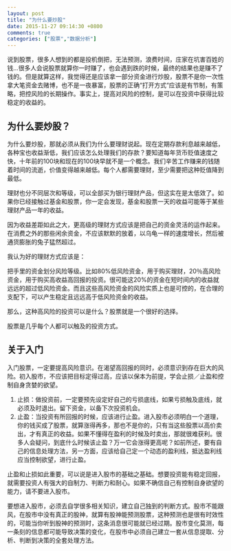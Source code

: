 ```yaml
---
layout: post
title: "为什么要炒股"
date: 2015-11-27 09:14:30 +0800
comments: true
categories: ["股票","数据分析"]
---
```


说到股票，很多人想到的都是投机倒把，无法预测，浪费时间，庄家在坑害百姓的钱...很多人会说股票就算你一时赚了，也会遇到跌的时候，最终的结果也是赚不了钱的。但是就算这样，我觉得还是应该拿一部分资金进行炒股，股票不是你一次性拿大笔资金去赌博，也不是一夜暴富，股票的正确“打开方式“应该是有节制，有策略，把控风险的长期操作。事实上，提高对风险的控制，是可以在投资中获得比较稳定的收益的。

<!--more-->

## 为什么要炒股？

为什么要炒股，那就必须从我们为什么要理财说起。现在定期存款利息越来越低，各种宝也收益渐低，我们应该怎么处理我们的存款？要知道每年货币贬值速度之快，十年前的100块和现在的100块早就不是一个概念。我们辛苦工作赚来的钱随着时间的流逝，价值变得越来越低。每个人都需要理财，至少需要把这种贬值降到最低。

理财也分不同层次和等级，可以全部买为银行理财产品，但这实在是太低效了。如果你已经接触过基金和股票，你一定会发现，基金和股票一天的收益可能等于某些理财产品一年的收益。

因为收益差距如此之大，更高级的理财方式应该是把自己的资金灵活的运作起来。在消费之外的那些闲余资金，不应该默默的放着，以乌龟一样的速度增长，然后被通货膨胀的兔子猛然超过。

我认为好的理财方式应该是：

把手里的资金划分风险等级。比如80%低风险资金，用于购买理财，20％高风险资金，用于购买高收益高回报的投资。很可能这20%的资金在短时间内的收益就远远的超过低风险资金。而且这些高风险资金的风险实质上也是可控的，在合理的支配下，可以产生稳定且远远高于低风险资金的收益。

那么，这种高风险的投资可以是什么？股票就是一个很好的选择。

股票是几乎每个人都可以触及的投资方式。

## 关于入门

入门股票，一定要提高风险意识。在渴望高回报的同时，必须意识到存在巨大的风险。初入股市，不应该把目标定得过高，应该以保本为前提，学会止损／止盈和控制自身贪婪的欲望。

1. 止损：做投资前，一定要预先设定好自己的亏损底线，如果亏损触及底线，就必须及时退出。留下资金，以备下次投资机会。
2. 止盈：当投资有所回报的时候，应该进行止盈。进入股市必须明白一个道理，你的钱买成了股票，就算涨得再多，那也不是你的，只有当这些股票以高价卖出，才有真正的收益。如果不懂得在盈利的时候及时卖出，那就很难获利。很多人会疑问，到底什么时候该止盈？万一它会涨得更高呢？如前所述，要有自己的信息处理方法，另一方面，应该给自己定一个动态的盈利线，抵达盈利线应当控制欲望，进行止盈。

止盈和止损如此重要，可以说是进入股市的基础之基础。想要投资能有稳定回报，就需要投资人有强大的自制力、判断力和耐心。如果不确信自己有控制自身欲望的能力，请不要进入股市。

要想进入股市，必须去自学很多相关知识，建立自己独到的判断方式。股市不能跟风，在股市中没有真正的股神，就算有股神能预测股票，这种预测也是很有时效性的，可能当你听到股神的预测时，这条消息很可能就已经过期。股市变化莫测，每一条刻的信息都可能导致决策的变化，在股市中必须自己建立一套从信息提取、分析、判断到决策的全套处理方法。


